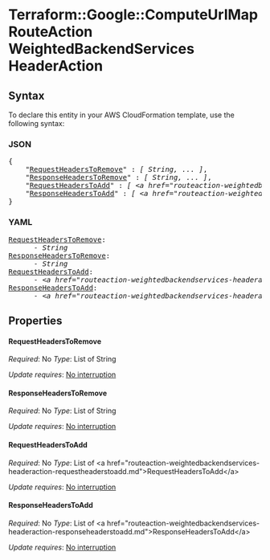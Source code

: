 # Terraform::Google::ComputeUrlMap RouteAction WeightedBackendServices HeaderAction

## Syntax

To declare this entity in your AWS CloudFormation template, use the following syntax:

### JSON

<pre>
{
    "<a href="#requestheaderstoremove" title="RequestHeadersToRemove">RequestHeadersToRemove</a>" : <i>[ String, ... ]</i>,
    "<a href="#responseheaderstoremove" title="ResponseHeadersToRemove">ResponseHeadersToRemove</a>" : <i>[ String, ... ]</i>,
    "<a href="#requestheaderstoadd" title="RequestHeadersToAdd">RequestHeadersToAdd</a>" : <i>[ &lt;a href=&#34;routeaction-weightedbackendservices-headeraction-requestheaderstoadd.md&#34;&gt;RequestHeadersToAdd&lt;/a&gt;, ... ]</i>,
    "<a href="#responseheaderstoadd" title="ResponseHeadersToAdd">ResponseHeadersToAdd</a>" : <i>[ &lt;a href=&#34;routeaction-weightedbackendservices-headeraction-responseheaderstoadd.md&#34;&gt;ResponseHeadersToAdd&lt;/a&gt;, ... ]</i>
}
</pre>

### YAML

<pre>
<a href="#requestheaderstoremove" title="RequestHeadersToRemove">RequestHeadersToRemove</a>: <i>
      - String</i>
<a href="#responseheaderstoremove" title="ResponseHeadersToRemove">ResponseHeadersToRemove</a>: <i>
      - String</i>
<a href="#requestheaderstoadd" title="RequestHeadersToAdd">RequestHeadersToAdd</a>: <i>
      - &lt;a href=&#34;routeaction-weightedbackendservices-headeraction-requestheaderstoadd.md&#34;&gt;RequestHeadersToAdd&lt;/a&gt;</i>
<a href="#responseheaderstoadd" title="ResponseHeadersToAdd">ResponseHeadersToAdd</a>: <i>
      - &lt;a href=&#34;routeaction-weightedbackendservices-headeraction-responseheaderstoadd.md&#34;&gt;ResponseHeadersToAdd&lt;/a&gt;</i>
</pre>

## Properties

#### RequestHeadersToRemove

_Required_: No
_Type_: List of String

_Update requires_: [No interruption](https://docs.aws.amazon.com/AWSCloudFormation/latest/UserGuide/using-cfn-updating-stacks-update-behaviors.html#update-no-interrupt)

#### ResponseHeadersToRemove

_Required_: No
_Type_: List of String

_Update requires_: [No interruption](https://docs.aws.amazon.com/AWSCloudFormation/latest/UserGuide/using-cfn-updating-stacks-update-behaviors.html#update-no-interrupt)

#### RequestHeadersToAdd

_Required_: No
_Type_: List of &lt;a href=&#34;routeaction-weightedbackendservices-headeraction-requestheaderstoadd.md&#34;&gt;RequestHeadersToAdd&lt;/a&gt;

_Update requires_: [No interruption](https://docs.aws.amazon.com/AWSCloudFormation/latest/UserGuide/using-cfn-updating-stacks-update-behaviors.html#update-no-interrupt)

#### ResponseHeadersToAdd

_Required_: No
_Type_: List of &lt;a href=&#34;routeaction-weightedbackendservices-headeraction-responseheaderstoadd.md&#34;&gt;ResponseHeadersToAdd&lt;/a&gt;

_Update requires_: [No interruption](https://docs.aws.amazon.com/AWSCloudFormation/latest/UserGuide/using-cfn-updating-stacks-update-behaviors.html#update-no-interrupt)

